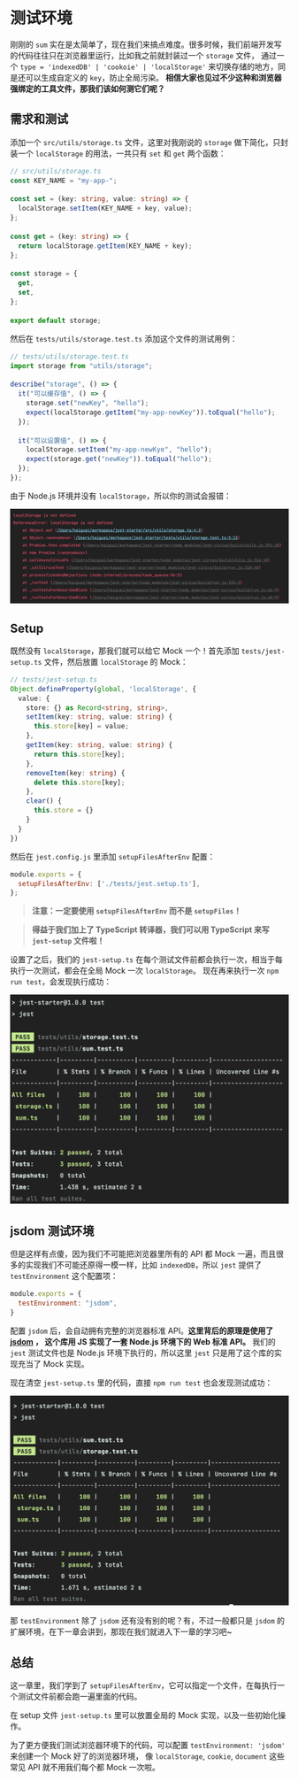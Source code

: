 # 测试环境

刚刚的 `sum` 实在是太简单了，现在我们来搞点难度。很多时候，我们前端开发写的代码往往只在浏览器里运行，比如我之前就封装过一个 `storage` 文件，
通过一个 `type = 'indexedDB' | 'cookoie' | 'localStorage'` 来切换存储的地方，同是还可以生成自定义的 `key`，防止全局污染。
**相信大家也见过不少这种和浏览器强绑定的工具文件，那我们该如何测它们呢？**

## 需求和测试

添加一个 `src/utils/storage.ts` 文件，这里对我刚说的 `storage` 做下简化，只封装一个 `localStorage` 的用法，一共只有 `set` 和 `get` 两个函数：

```ts
// src/utils/storage.ts
const KEY_NAME = "my-app-";

const set = (key: string, value: string) => {
  localStorage.setItem(KEY_NAME + key, value);
};

const get = (key: string) => {
  return localStorage.getItem(KEY_NAME + key);
};

const storage = {
  get,
  set,
};

export default storage;
```

然后在 `tests/utils/storage.test.ts` 添加这个文件的测试用例：

```js
// tests/utils/storage.test.ts
import storage from "utils/storage";

describe("storage", () => {
  it("可以缓存值", () => {
    storage.set("newKey", "hello");
    expect(localStorage.getItem("my-app-newKey")).toEqual("hello");
  });

  it("可以设置值", () => {
    localStorage.setItem("my-app-newKye", "hello");
    expect(storage.get("newKey")).toEqual("hello");
  });
});
```

由于 Node.js 环境并没有 `localStorage`，所以你的测试会报错：

![](./storage-error.png)

## Setup

既然没有 `localStorage`，那我们就可以给它 Mock 一个！首先添加 `tests/jest-setup.ts` 文件，然后放置 `localStorage` 的 Mock：

```ts
// tests/jest-setup.ts
Object.defineProperty(global, 'localStorage', {
  value: {
    store: {} as Record<string, string>,
    setItem(key: string, value: string) {
      this.store[key] = value;
    },
    getItem(key: string, value: string) {
      return this.store[key];
    },
    removeItem(key: string) {
      delete this.store[key];
    },
    clear() {
      this.store = {}
    }
  }
})
```

然后在 `jest.config.js` 里添加 `setupFilesAfterEnv` 配置：

```js
module.exports = {
  setupFilesAfterEnv: ['./tests/jest.setup.ts'],
};
```

> **注意：一定要使用 `setupFilesAfterEnv` 而不是 `setupFiles`！**

> **得益于我们加上了 TypeScript 转译器，我们可以用 TypeScript 来写 `jest-setup` 文件啦！**

设置了之后，我们的 `jest-setup.ts` 在每个测试文件前都会执行一次，相当于每执行一次测试，都会在全局 Mock 一次 `localStorage`。
现在再来执行一次 `npm run test`，会发现执行成功：

![](./storage-setup-success.png)

## jsdom 测试环境

但是这样有点傻，因为我们不可能把浏览器里所有的 API 都 Mock 一遍，而且很多的实现我们不可能还原得一模一样，比如 `indexedDB`，所以 `jest` 提供了 `testEnvironment` 这个配置项：

```js
module.exports = {
  testEnvironment: "jsdom",
}
```

配置 `jsdom` 后，会自动拥有完整的浏览器标准 API。**这里背后的原理是使用了 [jsdom](https://github.com/jsdom/jsdom) ，
这个库用 JS 实现了一套 Node.js 环境下的 Web 标准 API。** 我们的 `jest` 测试文件也是 Node.js 环境下执行的，所以这里 `jest` 只是用了这个库的实现充当了 Mock 实现。

现在清空 `jest-setup.ts` 里的代码，直接 `npm run test` 也会发现测试成功：

![](./storage-env-success.png)

那 `testEnvironment` 除了 `jsdom` 还有没有别的呢？有，不过一般都只是 `jsdom` 的扩展环境，在下一章会讲到，那现在我们就进入下一章的学习吧~

## 总结

这一章里，我们学到了 `setupFilesAfterEnv`，它可以指定一个文件，在每执行一个测试文件前都会跑一遍里面的代码。

在 setup 文件 `jest-setup.ts` 里可以放置全局的 Mock 实现，以及一些初始化操作。

为了更方便我们测试浏览器环境下的代码，可以配置 `testEnvironment: 'jsdom'` 来创建一个 Mock 好了的浏览器环境，
像 `localStorage`, `cookie`, `document` 这些常见 API 就不用我们每个都 Mock 一次啦。
